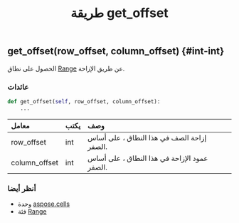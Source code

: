 ﻿---
title: طريقة get_offset
second_title: Aspose.Cells for Python via .NET API المراجع
description:
type: docs
weight: 100
url: /ar/python-net/aspose.cells/range/get_offset/
is_root: false
---
##  get_offset(row_offset, column_offset) {#int-int}
الحصول على نطاق [Range](/cells/ar/python-net/aspose.cells/range) عن طريق الإزاحة.


###  عائدات




```python
def get_offset(self, row_offset, column_offset):
    ...
```


| معامل| يكتب| وصف|
| :- | :- | :- |
| row_offset | int | إزاحة الصف في هذا النطاق ، على أساس الصفر.|
| column_offset | int | عمود الإزاحة في هذا النطاق ، على أساس الصفر.|



###  أنظر أيضا
* وحدة [aspose.cells](../../)
* فئة [Range](/cells/ar/python-net/aspose.cells/range)
